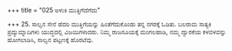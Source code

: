 +++
title = "025 ಅಳುಕಿ ಮುತ್ತಿಗೆದೆಗೆದು"

+++
25. ಸಾಲ್ವನ ಸೇನೆ ಹೆದರಿ ಮುತ್ತಿಗೆಯನ್ನು ಹಿಂತೆಗೆದುಕೊಂಡು ತನ್ನ ನಗರಕ್ಕೆ ಓಡಿತು. ಬಲರಾಮ ಸಾತ್ಯಕಿ ಪ್ರದ್ಯುಮ್ನಾದಿಗಳು ಯುದ್ಧದಲ್ಲಿ ವಿಜಯಿಗಳಾದರು.  ನಿಮ್ಮ ರಾಜಸೂಯಕ್ಕೆ ಮಂಗಲಹಾಡಿ, ನಮ್ಮ ದ್ವಾರಕೆಯ ಕಳವಳವನ್ನು ಹೋಗಲಾಡಿಸಿ, ಸಾಲ್ವನ ಪಟ್ಟಣಕ್ಕೆ ಹೊರಟೆವು.